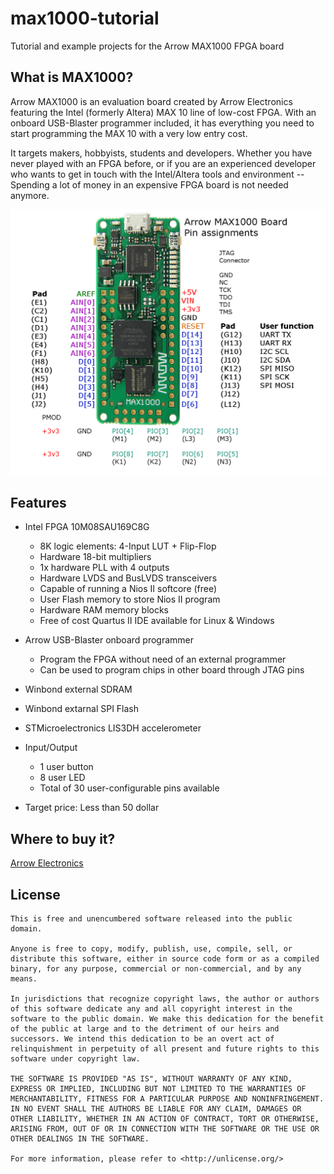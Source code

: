 # max1000-tutorial
Tutorial and example projects for the Arrow MAX1000 FPGA board

## What is MAX1000?

Arrow MAX1000 is an evaluation board created by Arrow Electronics featuring the Intel (formerly Altera) MAX 10 line of low-cost FPGA. 
With an onboard USB-Blaster programmer included, it has everything you need to start programming the MAX 10 with a very low entry cost. 

It targets makers, hobbyists, students and developers. Whether you have never played with an FPGA before, or if you are an 
experienced developer who wants to get in touch with the Intel/Altera tools and environment -- Spending a lot of money in an expensive
FPGA board is not needed anymore. 

![Screenshot](/max1000_pinout.png "Pinout")

## Features

* Intel FPGA 10M08SAU169C8G
	* 8K logic elements: 4-Input LUT + Flip-Flop
	* Hardware 18-bit multipliers
	* 1x hardware PLL with 4 outputs
	* Hardware LVDS and BusLVDS transceivers
	* Capable of running a Nios II softcore (free)
	* User Flash memory to store Nios II program
	* Hardware RAM memory blocks
	* Free of cost Quartus II IDE available for Linux & Windows
	
* Arrow USB-Blaster onboard programmer
	* Program the FPGA without need of an external programmer
	* Can be used to program chips in other board through JTAG pins
	
* Winbond external SDRAM

* Winbond extarnal SPI Flash

* STMicroelectronics LIS3DH accelerometer

* Input/Output
	* 1 user button
	* 8 user LED
	* Total of 30 user-configurable pins available
	
* Target price: Less than 50 dollar

## Where to buy it?
[Arrow Electronics](https://www.arrow.com/en/products/max1000/arrow-development-tools)

## License
```
This is free and unencumbered software released into the public domain.

Anyone is free to copy, modify, publish, use, compile, sell, or
distribute this software, either in source code form or as a compiled
binary, for any purpose, commercial or non-commercial, and by any
means.

In jurisdictions that recognize copyright laws, the author or authors
of this software dedicate any and all copyright interest in the
software to the public domain. We make this dedication for the benefit
of the public at large and to the detriment of our heirs and
successors. We intend this dedication to be an overt act of
relinquishment in perpetuity of all present and future rights to this
software under copyright law.

THE SOFTWARE IS PROVIDED "AS IS", WITHOUT WARRANTY OF ANY KIND,
EXPRESS OR IMPLIED, INCLUDING BUT NOT LIMITED TO THE WARRANTIES OF
MERCHANTABILITY, FITNESS FOR A PARTICULAR PURPOSE AND NONINFRINGEMENT.
IN NO EVENT SHALL THE AUTHORS BE LIABLE FOR ANY CLAIM, DAMAGES OR
OTHER LIABILITY, WHETHER IN AN ACTION OF CONTRACT, TORT OR OTHERWISE,
ARISING FROM, OUT OF OR IN CONNECTION WITH THE SOFTWARE OR THE USE OR
OTHER DEALINGS IN THE SOFTWARE.

For more information, please refer to <http://unlicense.org/>
```
